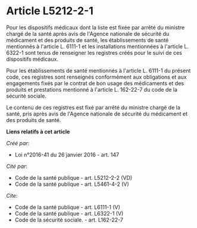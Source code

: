 # Article L5212-2-1

Pour les dispositifs médicaux dont la liste est fixée par arrêté du ministre chargé de la santé après avis de l'Agence
nationale de sécurité du médicament et des produits de santé, les établissements de santé mentionnés à l'article L. 6111-1 et
les installations mentionnées à l'article L. 6322-1 sont tenus de renseigner les registres créés pour le suivi de ces
dispositifs médicaux. 

Pour les établissements de santé mentionnés à l'article L. 6111-1 du présent code, ces registres sont renseignés conformément
aux obligations et aux engagements fixés par le contrat de bon usage des médicaments et des produits et prestations mentionné
à l'article L. 162-22-7 du code de la sécurité sociale. 

Le contenu de ces registres est fixé par arrêté du ministre chargé de la santé, pris après avis de l'Agence nationale de
sécurité du médicament et des produits de santé.

**Liens relatifs à cet article**

_Créé par_:

  - Loi n°2016-41 du 26 janvier 2016 - art. 147

_Cité par_:

  - Code de la santé publique - art. L5212-2-2 (VD)
  - Code de la santé publique - art. L5461-4-2 (V)

_Cite_:

  - Code de la santé publique - art. L6111-1 (V)
  - Code de la santé publique - art. L6322-1 (V)
  - Code de la sécurité sociale. - art. L162-22-7
